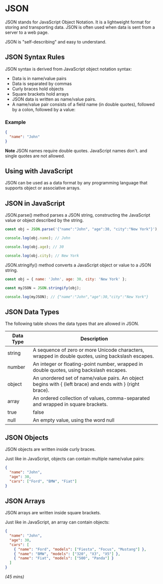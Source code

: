 # JSON

JSON stands for JavaScript Object Notation. It is a lightweight format for storing and transporting data. JSON is often used when data is sent from a server to a web page.

JSON is "self-describing" and easy to understand.

## JSON Syntax Rules

JSON syntax is derived from JavaScript object notation syntax:

* Data is in name/value pairs
* Data is separated by commas
* Curly braces hold objects
* Square brackets hold arrays
* JSON data is written as name/value pairs.
* A name/value pair consists of a field name (in double quotes), followed by a colon, followed by a value:

### Example

```json
{
  "name": "John"
}
```

**Note**
JSON names require double quotes. JavaScript names don't. and single quotes are not allowed.

## Using with JavaScript

JSON can be used as a data format by any programming language that supports object or associative arrays.

## JSON in JavaScript

JSON.parse() method parses a JSON string, constructing the JavaScript value or object described by the string.

```js
const obj = JSON.parse('{"name":"John", "age":30, "city":"New York"}');

console.log(obj.name); // John

console.log(obj.age); // 30

console.log(obj.city); // New York
```

JSON.stringify() method converts a JavaScript object or value to a JSON string.

```js
const obj = { name: 'John', age: 30, city: 'New York' };

const myJSON = JSON.stringify(obj);

console.log(myJSON); // {"name":"John","age":30,"city":"New York"}
```

## JSON Data Types

The following table shows the data types that are allowed in JSON.

| Data Type | Description |
| --------- | ----------- |
| string    | A sequence of zero or more Unicode characters, wrapped in double quotes, using backslash escapes. |
| number    | An integer or floating-point number, wrapped in double quotes, using backslash escapes. |
| object    | An unordered set of name/value pairs. An object begins with { (left brace) and ends with } (right brace). |
| array     | An ordered collection of values, comma-separated and wrapped in square brackets. |
| true      | false | true or false |
| null      | An empty value, using the word null |

## JSON Objects

JSON objects are written inside curly braces.

Just like in JavaScript, objects can contain multiple name/value pairs:

```json
{
  "name": "John",
  "age": 30,
  "cars": ["Ford", "BMW", "Fiat"]
}
```

## JSON Arrays

JSON arrays are written inside square brackets.

Just like in JavaScript, an array can contain objects:

```json
{
  "name": "John",
  "age": 30,
  "cars": [
    { "name": "Ford", "models": ["Fiesta", "Focus", "Mustang"] },
    { "name": "BMW", "models": ["320", "X3", "X5"] },
    { "name": "Fiat", "models": ["500", "Panda"] }
  ]
}
```

*(45 mins)*

